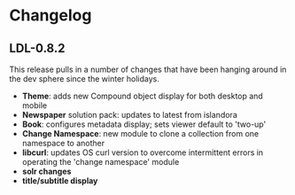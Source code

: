 # Changelog

## LDL-0.8.2

This release pulls in a number of changes that have been hanging around in the dev sphere since the winter holidays.

- **Theme**: adds new Compound object display for both desktop and mobile
- **Newspaper** solution pack: updates to latest from islandora
- **Book**: configures metadata display; sets viewer default to 'two-up'
- **Change Namespace**: new module to clone a collection from one namespace to another
- **libcurl**: updates OS curl version to overcome intermittent errors in operating the 'change namespace' module
- **solr changes**
- **title/subtitle display** 
